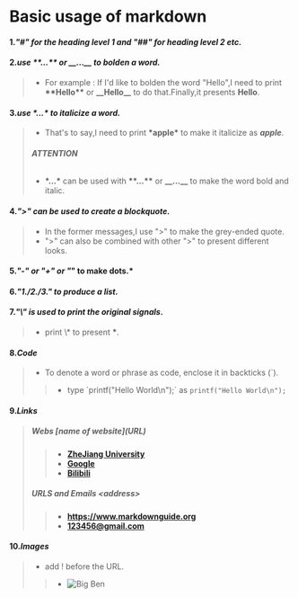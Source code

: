 # Basic usage of markdown

#### 1.*"#" for the heading level 1 and "##" for heading level 2 etc.*

#### 2.*use \*\*...\*\* or \_\_...\_\_ to bolden a word.*
> - For example : If I'd like to bolden the word "Hello",I need to print __\*\*Hello\*\*__ or **\_\_Hello\_\_** to do that.Finally,it presents **Hello**.

#### 3.*use \*...\* to italicize a word.*
> - That's to say,I need to print __\*apple\*__ to make it italicize as __*apple*__.
>###### ***ATTENTION***
> -  __\*...\*__ can be used with __\*\*...\*\*__ or **_\_\...\_\_** to make the word bold and italic.

#### 4.*">" can be used to create a blockquote.*
> - In the former messages,I use ">" to make the grey-ended quote.
> - ">" can also be combined with other ">" to present different looks.

#### 5.*\"-\" or \"+\" or \"*\" to make dots.*

#### 6.*"1./2./3." to produce a list.*

#### 7.*"__\\__" is used to print the original signals*.
> - print \\* to present **\***.

#### 8.*Code*
> - To denote a word or phrase as code, enclose it in backticks (`). 
>> - type \`printf("Hello World\n");\` as `printf("Hello World\n");` 

#### 9.*Links*
>##### Webs *\[name of website]\(URL)*
>> - **[ZheJiang University](https://www.zju.edu.cn/)**
>> - **[Google](https://www.google.com/)**
>> - **[Bilibili](https://www.bilibili.com/)**
>##### URLS and Emails *\<address>* 
>> - **<https://www.markdownguide.org>**
>> - **<123456@gmail.com>**

#### 10.*Images*
> - add ! before the URL.
>> - ![Big Ben](https://www.bing.com/images/search?view=detailV2&mediaurl=https%3a%2f%2fafricanvoiceonline.co.uk%2fwp-content%2fuploads%2f2017%2f08%2fbig-ben.jpg&expw=1920&exph=1080&cbid=OLC.gjy55QQ7IVN1%2Fw480x360&cbn=local&idpp=local&thid=OLC.gjy55QQ7IVN1%2Fw480x360&ypid=YN1029x8327507677383922296&useBFPR=0&eeptype=PhotoGroups&dataGroup=local:datagroup.photos&PhotoGroupName=AllPhotos&PageTag=AllPhotos&selectedIndex=0&id=OLC.gjy55QQ7IVN1%2Fw480x360&q=bigben&pseg=Local&noidpclose=0&FORM=LOCIMG&ajaxhist=0&ajaxserp=0)